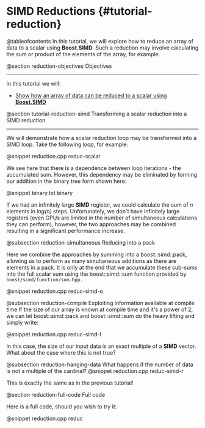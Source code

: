 SIMD Reductions {#tutorial-reduction}
=========

@tableofcontents
In this tutorial, we will explore how to reduce an array of data to a scalar
using **Boost.SIMD**. Such a reduction may involve calculating the sum or
product of the elements of the array, for example.

@section reduction-objectives Objectives

-------------------------------------

In this tutorial we will:
- [Show how an array of data can be reduced to a scalar using **Boost.SIMD**](#tutorial-reduction-simd )

@section tutorial-reduction-simd Transforming a scalar reduction into a SIMD reduction

-------------------------------------

We will demonstrate how a scalar reduction loop may be transformed into a
SIMD loop. Take the following loop, for example:

@snippet reduction.cpp reduc-scalar

We see here that there is a dependence between loop iterations - the accumulated sum. However,
this dependency may be eliminated by forming our addition in the binary tree form shown here:

@snippet binary.txt binary

If we had an infinitely large __SIMD__ register, we could calculate the sum of _n_ elements in _log(n)_
steps. Unfortunately, we don't have infinitely large registers (even GPUs are limited in the number
of simultaneous calculations they can perform), however, the two approaches may be combined resulting
in a significant performance increase.

@subsection reduction-simultaneous Reducing into a pack

Here we combine the approaches by summing into a boost::simd::pack, allowing us to perform as many
simultaneous additions as there are elements in a pack. It is only at the end that we accumulate
these sub-sums into the full scalar sum using the boost::simd::sum function provided by 
`boost/simd/function/sum.hpp.`

@snippet reduction.cpp reduc-simd-o

@subsection reduction-compile Exploiting information available at compile time
If the size of our array is known at compile time and it's a power of 2, we can let boost::simd::pack
and boost::simd::sum do the heavy lifting and simply write:

@snippet reduction.cpp reduc-simd-l

In this case, the size of our input data is an exact multiple of a __SIMD__ vector. What about the
case where this is not true?

@subsection reduction-hanging-data What happens if the number of data is not a multiple of the cardinal?
@snippet reduction.cpp reduc-simd-r

This is exactly the same as in the previous tutorial!

@section reduction-full-code Full code

Here is a full code, should you wish to try it:

@snippet reduction.cpp reduc



